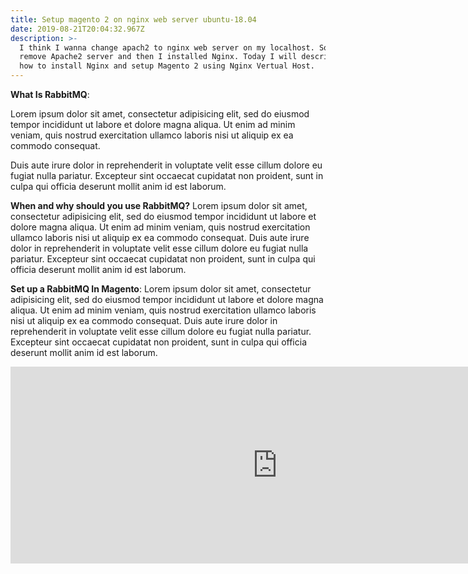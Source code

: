 ```yaml
---
title: Setup magento 2 on nginx web server ubuntu-18.04
date: 2019-08-21T20:04:32.967Z
description: >-
  I think I wanna change apach2 to nginx web server on my localhost. So I first
  remove Apache2 server and then I installed Nginx. Today I will describe you on
  how to install Nginx and setup Magento 2 using Nginx Vertual Host.
---
```


**What Is RabbitMQ**:

Lorem ipsum dolor sit amet, consectetur adipisicing elit, sed do eiusmod tempor incididunt ut labore et dolore magna aliqua. Ut enim ad minim veniam, quis nostrud exercitation ullamco laboris nisi ut aliquip ex ea commodo consequat.

Duis aute irure dolor in reprehenderit in voluptate velit esse cillum dolore eu fugiat nulla pariatur. Excepteur sint occaecat cupidatat non proident, sunt in culpa qui officia deserunt mollit anim id est laborum.

**When and why should you use RabbitMQ?**
Lorem ipsum dolor sit amet, consectetur adipisicing elit, sed do eiusmod tempor incididunt ut labore et dolore magna aliqua. Ut enim ad minim veniam, quis nostrud exercitation ullamco laboris nisi ut aliquip ex ea commodo consequat. Duis aute irure dolor in reprehenderit in voluptate velit esse cillum dolore eu fugiat nulla pariatur. Excepteur sint occaecat cupidatat non proident, sunt in culpa qui officia deserunt mollit anim id est laborum.

**Set up a RabbitMQ In Magento**:
Lorem ipsum dolor sit amet, consectetur adipisicing elit, sed do eiusmod tempor incididunt ut labore et dolore magna aliqua. Ut enim ad minim veniam, quis nostrud exercitation ullamco laboris nisi ut aliquip ex ea commodo consequat. Duis aute irure dolor in reprehenderit in voluptate velit esse cillum dolore eu fugiat nulla pariatur. Excepteur sint occaecat cupidatat non proident, sunt in culpa qui officia deserunt mollit anim id est laborum.


<iframe width="854" height="315" src="https://www.youtube.com/embed/2MsN8gpT6jY" frameborder="0" allowfullscreen></iframe>
